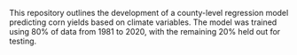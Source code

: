 This repository outlines the development of a county-level regression model predicting corn yields based on climate variables. 
The model was trained using 80% of data from 1981 to 2020, with the remaining 20% held out for testing.
